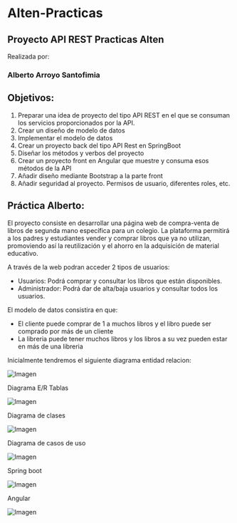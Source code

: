 # Alten-Practicas
## Proyecto API REST Practicas Alten



Realizada por:

###  Alberto Arroyo Santofimia

## Objetivos: 
1. Preparar una idea de proyecto del tipo API REST en el que se consuman los servicios proporcionados por la API.
2. Crear un diseño de modelo de datos
3. Implementar el modelo de datos
4. Crear un proyecto back del tipo API Rest en SpringBoot
5. Diseñar los métodos y verbos del proyecto
6. Crear un proyecto front en Angular que muestre y consuma esos métodos de la API
7. Añadir diseño mediante Bootstrap a la parte front
8. Añadir seguridad al proyecto. Permisos de usuario, diferentes roles, etc.


## Práctica Alberto: 

El proyecto consiste en desarrollar una página web de compra-venta de libros de segunda mano específica para un colegio. 
La plataforma permitirá a los padres y estudiantes vender y comprar libros que ya no utilizan, 
promoviendo así la reutilización y el ahorro en la adquisición de material educativo.


A través de la web podran acceder 2 tipos de usuarios:


- Usuarios: Podrá comprar y consultar los libros que están disponibles.
- Administrador: Podrá dar de alta/baja usuarios y consultar todos los usuarios.



El modelo de datos consistira en que:

- El cliente puede comprar de 1 a muchos libros y el libro puede ser comprado por más de un cliente
- La libreria puede tener muchos libros y los libros a su vez pueden estar en más de una libreria


Inicialmente tendremos el siguiente diagrama entidad relacion:

![Imagen](imgReadme/Relaciones.png)

Diagrama E/R Tablas

![Imagen](imgReadme/DiagramaER-Tablas.png)

Diagrama de clases

![Imagen](imgReadme/DiagramaClases.png)

Diagrama de casos de uso

![Imagen](imgReadme/DiagramaUso.png)

Spring boot

![Imagen](imgReadme/SpringBootDiagrama.png)

Angular

![Imagen](imgReadme/AngularDiagrama.png)


